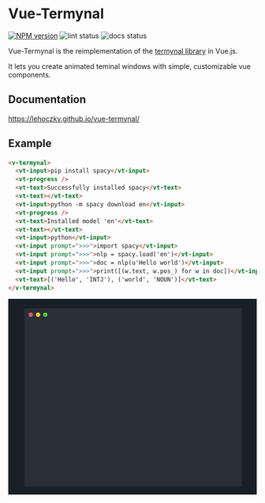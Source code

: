 # Vue-Termynal

[![NPM version](https://img.shields.io/npm/v/stylelint.svg)](https://www.npmjs.com/package/@lehoczky/vue-termynal)
![lint status](https://github.com/lehoczky/vue-termynal/workflows/lint/badge.svg)
![docs status](https://github.com/lehoczky/vue-termynal/workflows/docs/badge.svg)

Vue-Termynal is the reimplementation of the [termynal library](https://github.com/ines/termynal) in Vue.js.

It lets you create animated teminal windows with simple, customizable vue components.

## Documentation

https://lehoczky.github.io/vue-termynal/

## Example

```html
<v-termynal>
  <vt-input>pip install spacy</vt-input>
  <vt-progress />
  <vt-text>Successfully installed spacy</vt-text>
  <vt-text></vt-text>
  <vt-input>python -m spacy download en</vt-input>
  <vt-progress />
  <vt-text>Installed model 'en'</vt-text>
  <vt-text></vt-text>
  <vt-input>python</vt-input>
  <vt-input prompt=">>>">import spacy</vt-input>
  <vt-input prompt=">>>">nlp = spacy.load('en')</vt-input>
  <vt-input prompt=">>>">doc = nlp(u'Hello world')</vt-input>
  <vt-input prompt=">>>">print([(w.text, w.pos_) for w in doc])</vt-input>
  <vt-text>[('Hello', 'INTJ'), ('world', 'NOUN')]</vt-text>
</v-termynal>
```

![example gif](docs/assets/simple-example.gif)
